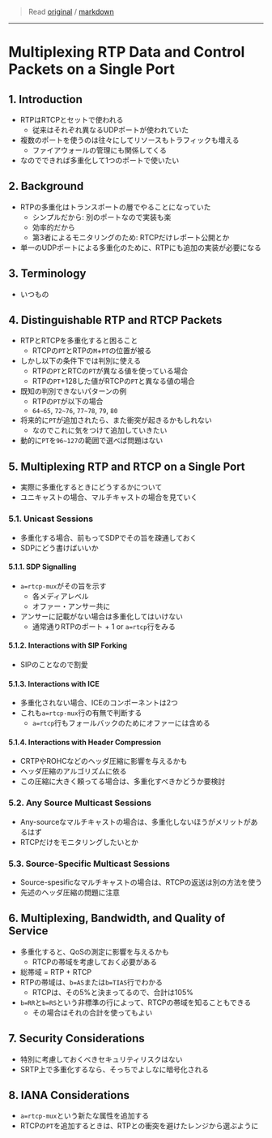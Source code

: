 > Read [original](https://tools.ietf.org/html/rfc5761) / [markdown](../markdown/rfc5761.md)

---

# Multiplexing RTP Data and Control Packets on a Single Port

## 1. Introduction

- RTPはRTCPとセットで使われる
  - 従来はそれぞれ異なるUDPポートが使われていた
- 複数のポートを使うのは往々にしてリソースもトラフィックも増える
  - ファイアウォールの管理にも関係してくる
- なのでできれば多重化して1つのポートで使いたい

## 2. Background

- RTPの多重化はトランスポートの層でやることになっていた
  - シンプルだから: 別のポートなので実装も楽
  - 効率的だから
  - 第3者によるモニタリングのため: RTCPだけレポート公開とか
- 単一のUDPポートによる多重化のために、RTPにも追加の実装が必要になる

## 3. Terminology

- いつもの

## 4. Distinguishable RTP and RTCP Packets

- RTPとRTCPを多重化すると困ること
  - RTCPの`PT`とRTPの`M`+`PT`の位置が被る
- しかし以下の条件下では判別に使える
  - RTPの`PT`とRTCの`PT`が異なる値を使っている場合
  - RTPの`PT`+128した値がRTCPの`PT`と異なる値の場合
- 既知の判別できないパターンの例
  - RTPの`PT`が以下の場合
  - `64~65`, `72~76`, `77~78`, `79`, `80`
- 将来的に`PT`が追加されたら、また衝突が起きるかもしれない
  - なのでこれに気をつけて追加していきたい
- 動的に`PT`を`96~127`の範囲で選べば問題はない

## 5. Multiplexing RTP and RTCP on a Single Port

- 実際に多重化するときにどうするかについて
- ユニキャストの場合、マルチキャストの場合を見ていく

### 5.1. Unicast Sessions

- 多重化する場合、前もってSDPでその旨を疎通しておく
- SDPにどう書けばいいか

#### 5.1.1. SDP Signalling

- `a=rtcp-mux`がその旨を示す
  - 各メディアレベル
  - オファー・アンサー共に
- アンサーに記載がない場合は多重化してはいけない
  - 通常通りRTPのポート + 1 or `a=rtcp`行をみる

#### 5.1.2. Interactions with SIP Forking

- SIPのことなので割愛

#### 5.1.3. Interactions with ICE

- 多重化されない場合、ICEのコンポーネントは2つ
- これも`a=rtcp-mux`行の有無で判断する
  - `a=rtcp`行もフォールバックのためにオファーには含める

#### 5.1.4. Interactions with Header Compression

- CRTPやROHCなどのヘッダ圧縮に影響を与えるかも
- ヘッダ圧縮のアルゴリズムに依る
- この圧縮に大きく頼ってる場合は、多重化すべきかどうか要検討

### 5.2. Any Source Multicast Sessions

- Any-sourceなマルチキャストの場合は、多重化しないほうがメリットがあるはず
- RTCPだけをモニタリングしたいとか

### 5.3. Source-Specific Multicast Sessions

- Source-spesificなマルチキャストの場合は、RTCPの返送は別の方法を使う
- 先述のヘッダ圧縮の問題に注意

## 6. Multiplexing, Bandwidth, and Quality of Service

- 多重化すると、QoSの測定に影響を与えるかも
  - RTCPの帯域を考慮しておく必要がある
- 総帯域 = RTP + RTCP
- RTPの帯域は、`b=AS`または`b=TIAS`行でわかる
  - RTCPは、その5%と決まってるので、合計は105%
- `b=RR`と`b=RS`という非標準の行によって、RTCPの帯域を知ることもできる
  - その場合はそれの合計を使ってもよい

## 7. Security Considerations

- 特別に考慮しておくべきセキュリティリスクはない
- SRTP上で多重化するなら、そっちでよしなに暗号化される

## 8. IANA Considerations

- `a=rtcp-mux`という新たな属性を追加する
- RTCPの`PT`を追加するときは、RTPとの衝突を避けたレンジから選ぶように
